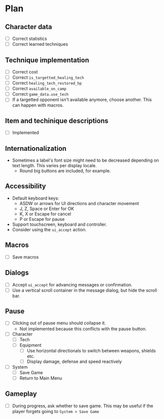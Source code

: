 # Plan

## Character data

- [ ] Correct statistics
- [ ] Correct learned techniques

## Technique implementation

- [ ] Correct cost
- [ ] Correct `is_targetted_healing_tech`
- [ ] Correct `healing_tech_restored_hp`
- [ ] Correct `available_on_camp`
- [ ] Correct `game_data.use_tech`
- [ ] If a targetted opponent isn't available anymore, choose another. This can happen with macros.

## Item and techinique descriptions

- [ ] Implemented

## Internationalization

- Sometimes a label's font size might need to be decreased depending on text length. This varies per display locale.
  - Round big buttons are included, for example.

## Accessibility

- Default keyboard keys:
  - ASDW or arrows for UI directions and character movement
  - J, Z, Space or Enter for OK
  - K, X or Escape for cancel
  - P or Escape for pause
- Support touchscreen, keyboard and controller.
- Consider using the `ui_accept` action.

## Macros

- [ ] Save macros

## Dialogs

- [ ] Accept `ui_accept` for advancing messages or confirmation.
- [ ] Use a vertical scroll container in the message dialog, but hide the scroll bar.

## Pause

- [ ] Clicking out of pause menu should collapse it.
  - Not implemented because this conflicts with the pause button.
- [ ] Character
  - [ ] Tech
  - [ ] Equipment
    - [ ] Use horizontal directionals to switch between weapons, shields etc.
    - [ ] Display damage, defense and speed reactively
- [ ] System
  - [ ] Save Game
  - [ ] Return to Main Menu

## Gameplay

- [ ] During progress, ask whether to save game. This may be useful if the player forgets going to `System > Save Game`